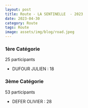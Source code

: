 ```yaml
---
layout: post
title: Route - LA SENTINELLE  - 2023
date: 2023-04-30
category: Route
tags: Route
image: assets/img/blog/road.jpeg
---
```


### 1ère Catégorie
25 participants
- DUFOUR JULIEN : 18

### 3ème Catégorie
53 participants
- DEFER OLIVIER : 28
